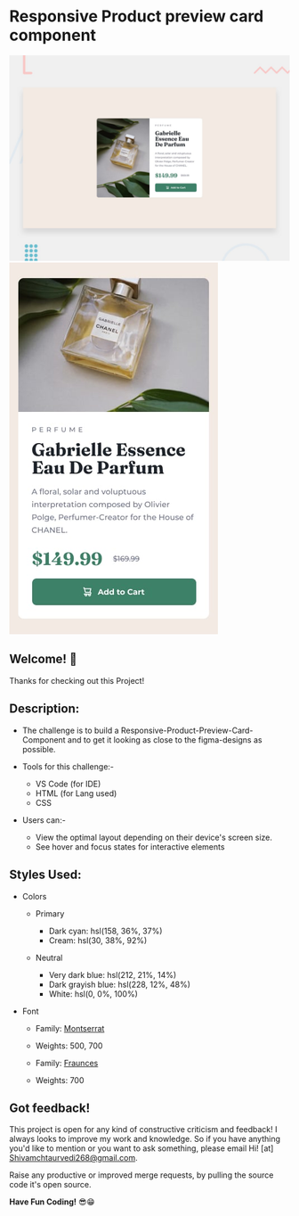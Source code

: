 # Responsive Product preview card component

![Design preview for Desktop](./design/desktop-preview.jpg)
![Design preview for Mobile](./design/mobile-design.jpg)

## Welcome! 👋

Thanks for checking out this Project!

## Description:

- The challenge is to build a Responsive-Product-Preview-Card-Component and to get it looking as close to the figma-designs as possible.

- Tools for this challenge:-
    
    - VS Code (for IDE)
    - HTML    (for Lang used)
    - CSS

- Users can:-
  
    - View the optimal layout depending on their device's screen size.
    - See hover and focus states for interactive elements
  
## Styles Used:

- Colors

    - Primary

        - Dark cyan: hsl(158, 36%, 37%)
        - Cream: hsl(30, 38%, 92%)

    - Neutral

        - Very dark blue: hsl(212, 21%, 14%)
        - Dark grayish blue: hsl(228, 12%, 48%)
        - White: hsl(0, 0%, 100%)
  
- Font

    - Family: [Montserrat](https://fonts.google.com/specimen/Montserrat)
    - Weights: 500, 700

    - Family: [Fraunces](https://fonts.google.com/specimen/Fraunces)
    - Weights: 700

## Got feedback!

This project is open for any kind of constructive criticism and feedback! I always looks to improve my work and knowledge. So if you have anything you'd like to mention or you want to ask something, please email Hi! [at] Shivamchtaurvedi268@gmail.com.

Raise any productive or improved merge requests, by pulling the source code it's open source.

**Have Fun Coding!** 😎😁